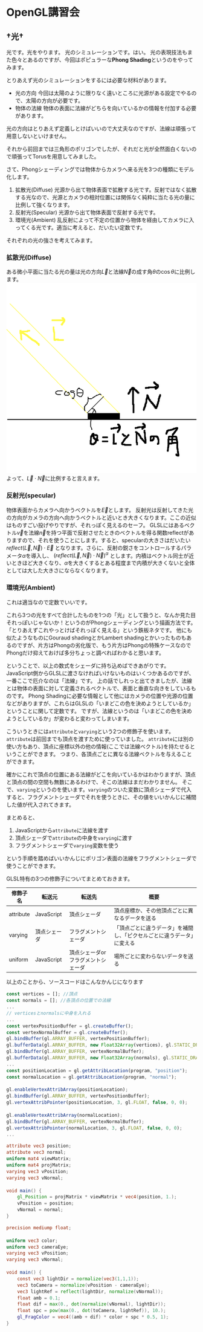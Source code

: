 # OpenGL講習会

## $\dagger$光$\dagger$
光です。光をやります。
光のシミュレーションです。はい。
光の表現技法もまた色々とあるのですが、今回はポピュラーな**Phong Shading**というのをやってみます。

とりあえず光のシミュレーションをするには必要な材料があります。
- 光の方向
今回は太陽のように限りなく遠いところに光源がある設定でやるので、太陽の方向が必要です。
- 物体の法線
物体の表面に法線がどちらを向いているかの情報を付加する必要があります。

光の方向はとりあえず定義しとけばいいので大丈夫なのですが、法線は頑張って用意しないといけません。

それから前回までは三角形のポリゴンでしたが、それだと光が全然面白くないので頑張ってTorusを用意してみました。

さて、Phongシェーディングでは物体からカメラへ来る光を3つの種類にモデル化します。

1. 拡散光(Diffuse)
光源から出て物体表面で拡散する光です。反射ではなく拡散する光なので、光源とカメラの相対位置には関係なく純粋に当たる光の量に比例して強くなります。
1. 反射光(Specular)
光源から出て物体表面で反射する光です。
1. 環境光(Ambient)
乱反射によって不定の位置から物体を経由してカメラに入ってくる光です。適当に考えると、だいたい定数です。

それぞれの光の強さを考えてみます。

### 拡散光(Diffuse)
ある微小平面に当たる光の量は光の方向$\vec L$と法線$\vec N$の成す角$\theta$の$\cos \theta$に比例します。
![](diffuse.png)
よって、$\vec L \cdot \vec N$に比例すると言えます。

### 反射光(specular)
物体表面からカメラへ向かうベクトルを$\vec E$とします。
反射光は反射してきた光の方向がカメラの方向へ向かうベクトルと近いとき大きくなります。ここの近似はものすごい投げやりですが、それっぽく見えるのセーフ。
GLSLにはあるベクトル$\vec v$を法線$\vec n$を持つ平面で反射させたときのベクトルを得る関数reflectがありますので、それを使うことにします。すると、specularの大きさはだいたい
$reflect(\vec L, \vec N) \cdot \vec E$
となります。さらに、反射の鋭さをコントロールするパラメータ$\alpha$を導入し、
$(reflect(\vec L, \vec N) \cdot \vec N) ^ \alpha$
とします。内積はベクトル同士が近いときほど大きくなり、$\alpha$を大きくするとある程度まで内積が大きくないと全体としては大した大きさにならなくなります。

### 環境光(Ambient)
これは適当なので定数でいいです。

これら3つの光をすべて合計したものを1つの「光」として扱うと、なんか見た目それっぽいじゃないか！というのがPhongシェーディングという描画方法です。
「とりあえずこれやっとけばそれっぽく見える」という鉄板ネタです。
他にも似たようなものにGouraud shadingとかLambert shadingとかいったものもあるのですが、片方はPhongの劣化版で、もう片方はPhongの特殊ケースなのでPhongだけ抑えておけば多分ちょっと調べればわかると思います。

ということで、以上の数式をシェーダに持ち込めばできあがりです。
JavaScript側からGLSLに渡さなければいけないものはいくつかあるのですが、一番ここで厄介なのは「法線」です。
上の話でしれっと出てきましたが、法線とは物体の表面に対して定義されるベクトルで、表面と垂直な向きをしているものです。
Phong Shadingに必要な情報として他にはカメラの位置や光源の位置などがありますが、これらはGLSLの「いまどこの色を決めようとしているか」ということに関して定数です。
ですが、法線というのは「いまどこの色を決めようとしているか」が変わると変わってしまいます。

こういうときには`attribute`と`varying`という2つの修飾子を使います。
`attribute`は前回までも頂点を渡すために使っていました。
`attribute`には別の使い方もあり、頂点に座標以外の他の情報(ここでは法線ベクトル)を持たせるということができます。
つまり、各頂点ごとに異なる法線ベクトルを与えることができます。

確かにこれで頂点の位置にある法線がどこを向いているかはわかりますが、頂点と頂点の間の空間も無数にあるわけで、そこの法線はまだわかりません。
そこで、`varying`というのを使います。`varying`のついた変数に頂点シェーダで代入すると、フラグメントシェーダでそれを使うときに、その値をいいかんじに補間した値が代入されてきます。

まとめると、
1. JavaScriptから`attribute`に法線を渡す
2. 頂点シェーダで`attribute`の中身を`varying`に渡す
3. フラグメントシェーダで`varying`変数を使う

という手順を踏めばいいかんじにポリゴン表面の法線をフラグメントシェーダで使うことができます。

GLSL特有の3つの修飾子についてまとめておきます。

| 修飾子名 | 転送元 | 転送先 | 概要
|--------|--------|-------|----|
| attribute | JavaScript | 頂点シェーダ | 頂点座標か、その他頂点ごとに異なるデータを送る|
| varying | 頂点シェーダ | フラグメントシェーダ | 「頂点ごとに違うデータ」を補間し、「ピクセルごとに違うデータ」に変える|
| uniform | JavaScript | 頂点シェーダorフラグメントシェーダ| 場所ごとに変わらないデータを送る |

以上のことから、ソースコードはこんなかんじになります

```javascript
const vertices = []; //頂点
const normals = []; //各頂点の位置での法線
...
// verticesとnormalsに中身を入れる
...
const vertexPositionBuffer = gl.createBuffer();
const vertexNormalBuffer = gl.createBuffer();
gl.bindBuffer(gl.ARRAY_BUFFER, vertexPositionBuffer);
gl.bufferData(gl.ARRAY_BUFFER, new Float32Array(vertices), gl.STATIC_DRAW);
gl.bindBuffer(gl.ARRAY_BUFFER, vertexNormalBuffer);
gl.bufferData(gl.ARRAY_BUFFER, new Float32Array(normals), gl.STATIC_DRAW);
...
const positionLocation = gl.getAttribLocation(program, "position");
const normalLocation = gl.getAttribLocation(program, "normal");

gl.enableVertexAttribArray(positionLocation);
gl.bindBuffer(gl.ARRAY_BUFFER, vertexPositionBuffer);
gl.vertexAttribPointer(positionLocation, 3, gl.FLOAT, false, 0, 0);

gl.enableVertexAttribArray(normalLocation);
gl.bindBuffer(gl.ARRAY_BUFFER, vertexNormalBuffer);
gl.vertexAttribPointer(normalLocation, 3, gl.FLOAT, false, 0, 0);
...
```


```glsl
attribute vec3 position;
attribute vec3 normal;
uniform mat4 viewMatrix;
uniform mat4 projMatrix;
varying vec3 vPosition;
varying vec3 vNormal;

void main() {
    gl_Position = projMatrix * viewMatrix * vec4(position, 1.);
    vPosition = position;
    vNormal = normal;
}
```

```glsl
precision mediump float;

uniform vec3 color;
uniform vec3 cameraEye;
varying vec3 vPosition;
varying vec3 vNormal;

void main() {
    const vec3 lightDir = normalize(vec3(1,1,1));
    vec3 toCamera = normalize(vPosition - cameraEye);
    vec3 lightRef = reflect(lightDir, normalize(vNormal));
    float amb = 0.1;
    float dif = max(0., dot(normalize(vNormal), lightDir));
    float spc = pow(max(0., dot(toCamera, lightRef)), 10.);
    gl_FragColor = vec4((amb + dif) * color + spc * 0.5, 1);
}
```
